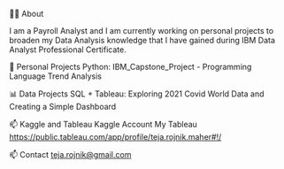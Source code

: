 👩‍🎓 About

I am a Payroll Analyst and I am currently working on personal projects to broaden my Data Analysis knowledge that I have gained during IBM Data Analyst Professional Certificate.

🌟 Personal Projects Python: IBM_Capstone_Project - Programming Language Trend Analysis

📊 Data Projects SQL + Tableau: Exploring 2021 Covid World Data and Creating a Simple Dashboard

📫 Kaggle and Tableau Kaggle Account My Tableau https://public.tableau.com/app/profile/teja.rojnik.maher#!/

📫 Contact teja.rojnik@gmail.com

